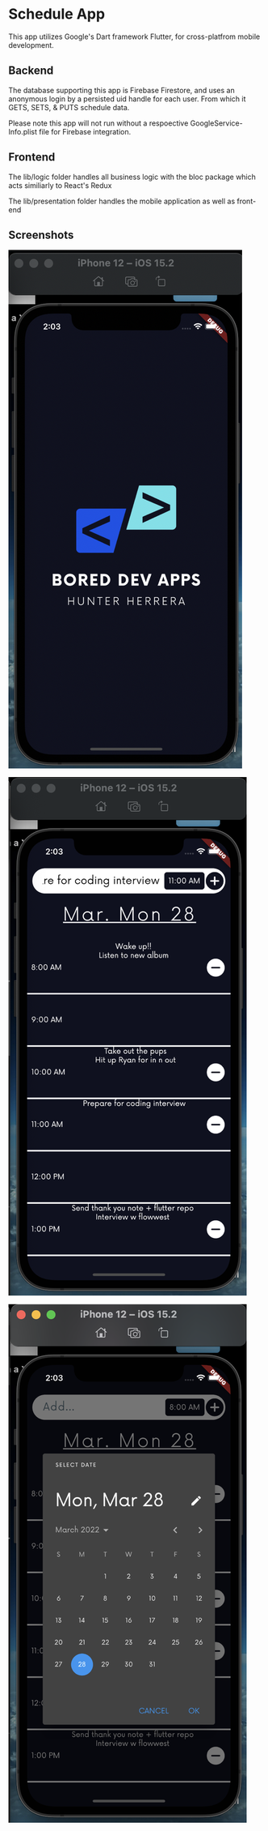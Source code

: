 # Schedule App

This app utilizes Google's Dart framework Flutter, for cross-platfrom mobile development.

## Backend
The database supporting this app is Firebase Firestore, and uses an anonymous login by a persisted uid handle for each user. From which it GETS, SETS, & PUTS schedule data.

Please note this app will not run without a respoective GoogleService-Info.plist file for Firebase integration.

## Frontend
The lib/logic folder handles all business logic with the bloc package which acts similiarly to React's Redux

The lib/presentation folder handles the mobile application as well as front-end

## Screenshots
![Alt text](./assets/screenshots/ScreenShotOne.png "Loading Screen")

![Alt text](./assets/screenshots/ScreenShotTwo.png "Home Screen")

![Alt text](./assets/screenshots/ScreenShotThree.png "Calendar Screen")



